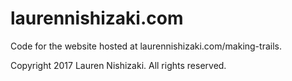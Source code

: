 # laurennishizaki.com

Code for the website hosted at laurennishizaki.com/making-trails.

Copyright 2017 Lauren Nishizaki. All rights reserved.

